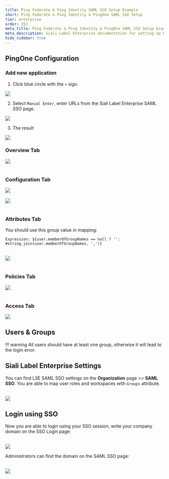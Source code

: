 ```yaml
---
title: Ping Federate & Ping Identity SAML SSO Setup Example
short: Ping Federate & Ping Identity & PingOne SAML SSO Setup
tier: enterprise
order: 253
meta_title: Ping Federate & Ping Identity & PingOne SAML SSO Setup Example
meta_description: Siali Label Enterprise documentation for setting up Ping Federate & Ping Identity & PingOne SAML SSO Setup Example.
hide_sidebar: true
---
```


## PingOne Configuration

### Add new application 

1. Click blue circle with the `+` sign.  
<img src="/images/pingone/setup-1.png" class="gif-border">

2. Select `Manual Enter`, enter URLs from the Siali Label Enterprise SAML SSO page.
<img src="/images/pingone/setup-2.png" class="gif-border">

3. The result
<img src="/images/pingone/main.png" class="gif-border">


### Overview Tab

<img src="/images/pingone/overview.png" class="gif-border">
<br><br>

### Configuration Tab

<img src="/images/pingone/configuration-1.png" class="gif-border">
<br><br>

<img src="/images/pingone/configuration-2.png" class="gif-border">
<br><br>

### Attributes Tab

You should use this group value in mapping:
```
Expression: ${user.memberOfGroupNames == null ? '': #string.join(user.memberOfGroupNames, ',')}
```
<br>
<img src="/images/pingone/attributes.png" class="gif-border">
<br><br>

### Policies Tab

<img src="/images/pingone/policies.png" class="gif-border">
<br><br>

### Access Tab

<img src="/images/pingone/access.png" class="gif-border">

## Users & Groups

!!! warning
    All users should have at least one group, otherwise it will lead to the login error.
     

## Siali Label Enterprise Settings 

You can find LSE SAML SSO settings on the **Organization** page >> **SAML SSO**. You are able to map user roles and workspaces with `Groups` attribute.  
 
<br>
<img src="/images/pingone/saml-settings.png" class="gif-border">


## Login using SSO 

Now you are able to login using your SSO session, write your company domain on the SSO Login page:

<br>
<img src="/images/pingone/login-sso.png" class="gif-border">

Administrators can find the domain on the SAML SSO page:

<br>
<img src="/images/pingone/domain-settings.png" class="gif-border">
